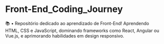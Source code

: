 # Front-End_Coding_Journey
📚 • Repositório dedicado ao aprendizado de Front-End! Aprendendo HTML, CSS e JavaScript, dominando frameworks como React, Angular ou Vue.js, e aprimorando habilidades em design responsivo.
